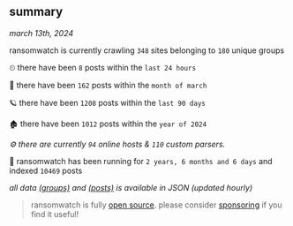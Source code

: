 
## summary
_march 13th, 2024_

ransomwatch is currently crawling `348` sites belonging to `180` unique groups

⏲ there have been `8` posts within the `last 24 hours`

🦈 there have been `162` posts within the `month of march`

🪐 there have been `1208` posts within the `last 90 days`

🏚 there have been `1012` posts within the `year of 2024`

_⚙️ there are currently `94` online hosts & `110` custom parsers._

🦕 ransomwatch has been running for `2 years, 6 months and 6 days` and indexed `10469` posts

_all data  [(groups)](http://ransomwhat.telemetry.ltd/groups) and [(posts)](http://ransomwhat.telemetry.ltd/posts) is available in JSON (updated hourly)_

> ransomwatch is fully [open source](https://github.com/joshhighet/ransomwatch#ransomwatch--). please consider [sponsoring](https://github.com/sponsors/joshhighet) if you find it useful!
